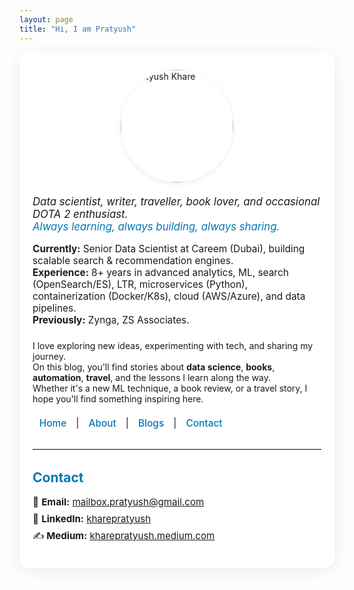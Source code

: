 ```yaml
---
layout: page
title: "Hi, I am Pratyush"
---
```


<style>
.site-container {
  max-width: 750px;
  margin: 0 auto;
  padding: 2em 1.5em 1.5em 1.5em;
  background: #fff;
  border-radius: 16px;
  box-shadow: 0 4px 24px rgba(0,0,0,0.07);
}
.site-container img {
  display: block;
  margin: 0 auto 1.5em auto;
  border-radius: 50%;
  box-shadow: 0 2px 8px rgba(0,0,0,0.08);
}
.site-container h1, .site-container h2 {
  color: #0077B5;
  font-weight: 700;
  margin-top: 1.5em;
}
.site-container nav {
  margin-bottom: 2em;
  font-size: 1.1em;
}
.site-container nav a {
  color: #0077B5;
  text-decoration: none;
  margin: 0 0.7em;
  font-weight: 500;
}
.site-container nav a:hover {
  text-decoration: underline;
}
.site-container ul.contact-list {
  list-style: none;
  padding: 0;
  font-size: 1.08em;
}
.site-container ul.contact-list li {
  margin-bottom: 0.5em;
}
.site-container hr {
  margin: 2em 0;
  border: none;
  border-top: 1.5px solid #e0e0e0;
}
</style>

<div class="site-container">

<img src="https://media.licdn.com/dms/image/v2/D5603AQH4UWhsqm3JEA/profile-displayphoto-shrink_800_800/profile-displayphoto-shrink_800_800/0/1704024055023?e=1753315200&v=beta&t=V_dhcr6kr3Hsth8ICMGuj3nXg5Pk7Q5Qc93O2j2kp04" alt="Pratyush Khare" width="180">

<div style="font-size:1.2em; font-style:italic; margin-bottom:1em;">
  Data scientist, writer, traveller, book lover, and occasional DOTA 2 enthusiast.<br>
  <span style="color:#0077B5;">Always learning, always building, always sharing.</span>
</div>

<div style="font-size:1.1em; margin-bottom:1.5em;">
  <b>Currently:</b> Senior Data Scientist at Careem (Dubai), building scalable search & recommendation engines.<br>
  <b>Experience:</b> 8+ years in advanced analytics, ML, search (OpenSearch/ES), LTR, microservices (Python), containerization (Docker/K8s), cloud (AWS/Azure), and data pipelines.<br>
  <b>Previously:</b> Zynga, ZS Associates.
</div>

<div style="margin-bottom:1.5em;">
  I love exploring new ideas, experimenting with tech, and sharing my journey.<br>
  On this blog, you'll find stories about <b>data science</b>, <b>books</b>, <b>automation</b>, <b>travel</b>, and the lessons I learn along the way.<br>
  Whether it's a new ML technique, a book review, or a travel story, I hope you'll find something inspiring here.
</div>

<nav>
  <a href="{{ '/' | relative_url }}">Home</a> |
  <a href="{{ '/about.html' | relative_url }}">About</a> |
  <a href="{{ '/blogs.html' | relative_url }}">Blogs</a> |
  <a href="#contact">Contact</a>
</nav>

<hr>

<h2 id="contact">Contact</h2>
<ul class="contact-list">
  <li>📧 <b>Email:</b> <a href="mailto:mailbox.pratyush@gmail.com">mailbox.pratyush@gmail.com</a></li>
  <li>💼 <b>LinkedIn:</b> <a href="https://www.linkedin.com/in/kharepratyush/" target="_blank">kharepratyush</a></li>
  <li>✍️ <b>Medium:</b> <a href="https://kharepratyush.medium.com/" target="_blank">kharepratyush.medium.com</a></li>
</ul>

</div>
